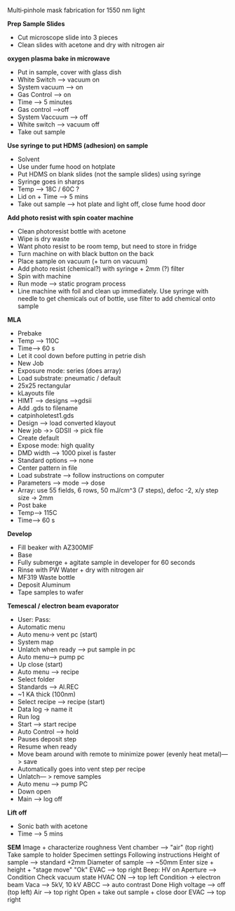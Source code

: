 Multi‐pinhole mask fabrication for 1550 nm light

**Prep Sample Slides**
* Cut microscope slide into 3 pieces
* Clean slides with acetone and dry with nitrogen air

**oxygen plasma bake in microwave**
* Put in sample, cover with glass dish
* White Switch —> vacuum on
* System vacuum —> on
* Gas Control —> on
* Time —> 5 minutes 
* Gas control —>off
* System Vaccuum —> off
* White switch —> vacuum off
* Take out sample 

**Use syringe to put HDMS (adhesion) on sample**
* Solvent 
* Use under fume hood on hotplate 
* Put HDMS on blank slides (not the sample slides) using syringe 
* Syringe goes in sharps
* Temp —> 18C / 60C ?
* Lid on + Time —> 5 mins
* Take out sample —> hot plate and light off, close fume hood door

**Add photo resist with spin coater machine**
* Clean photoresist bottle with acetone
* Wipe is dry waste
* Want photo resist to be room temp, but need to store in fridge
* Turn machine on with black button on the back
* Place sample on vacuum (+ turn on vacuum)
* Add photo resist (chemical?) with syringe + 2mm (?) filter 
* Spin with machine
* Run mode —> static program process  
* Line machine with foil and clean up immediately. Use syringe with needle to get chemicals out of bottle, use filter to add chemical onto sample

**MLA**
* Prebake 
* Temp —> 110C 
* Time—> 60 s
* Let it cool down before putting in petrie dish
*  New Job 
* Exposure mode: series (does array)
* Load substrate: pneumatic / default
* 25x25 rectangular
* kLayouts file 
* HIMT —> designs —>gdsii
* Add .gds to filename 
* catpinholetest1.gds
* Design —> load converted klayout 
* New job ->> GDSII -> pick file
* Create default
* Expose mode: high quality 
* DMD width —> 1000 pixel is faster 
* Standard options —> none
* Center pattern in file
* Load substrate —> follow instructions on computer
* Parameters —> mode —> dose
* Array: use 55 fields, 6 rows, 50 mJ/cm^3 (7 steps), defoc -2, x/y step size -> 2mm
* Post bake
* Temp—-> 115C
* Time—> 60 s

**Develop**
* Fill beaker with AZ300MIF 
* Base
* Fully submerge + agitate sample in developer for 60 seconds
* Rinse with PW Water + dry with nitrogen air
* MF319 Waste bottle 
* Deposit Aluminum
* Tape samples to wafer

**Temescal  / electron beam evaporator**
* User: Pass:
* Automatic menu
* Auto menu-> vent pc (start)
* System map
* Unlatch when ready —> put sample in pc
* Auto menu—> pump pc 
* Up close (start)
* Auto menu —> recipe 
* Select folder 
* Standards —> Al.REC
* ~1 KA thick (100nm)
* Select recipe —> recipe (start)
* Data log -> name it
* Run log
* Start —> start recipe 
* Auto Control —> hold 
* Pauses deposit step 
* Resume when ready 
* Move beam around with remote to minimize power (evenly heat metal)—> save
* Automatically goes into vent step per recipe 
* Unlatch— > remove samples
* Auto menu —> pump PC
* Down open 
* Main —> log off

**Lift off**
* Sonic bath with acetone
* Time —> 5 mins

**SEM**
 Image + characterize roughness 
Vent chamber —> "air" (top right)
 Take sample to holder 
 Specimen settings 
 Following instructions 
 Height of sample —> standard +2mm
 Diameter of sample —> ~50mm
 Enter size + height + "stage move"
 "Ok"
 EVAC —> top right
 Beep: HV on
 Aperture —> 
 Condition
 Check vacuum state 
 HVAC ON —> top left 
 Condition -> electron beam
Vaca —> 5kV, 10 kV
 ABCC —> auto contrast 
 Done 
 High voltage —> off (top left) 
Air —> top right 
Open + take out sample + close door
EVAC —> top right 

